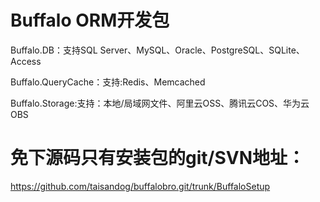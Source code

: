 # Buffalo ORM开发包



Buffalo.DB：支持SQL Server、MySQL、Oracle、PostgreSQL、SQLite、Access

Buffalo.QueryCache：支持:Redis、Memcached

Buffalo.Storage:支持：本地/局域网文件、阿里云OSS、腾讯云COS、华为云OBS


# 免下源码只有安装包的git/SVN地址：

https://github.com/taisandog/buffalobro.git/trunk/BuffaloSetup
